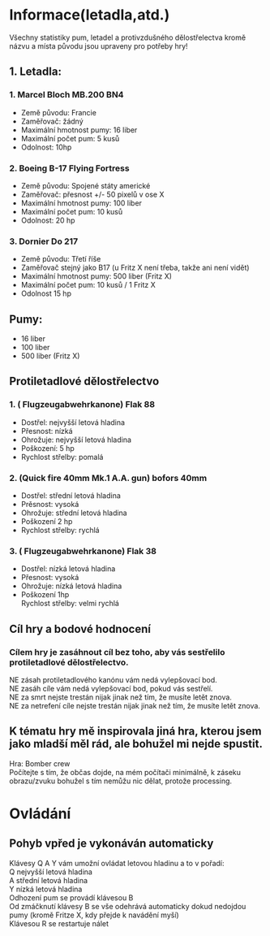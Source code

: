 # Informace(letadla,atd.) <br>
Všechny statistiky pum, letadel a protivzdušného dělostřelectva kromě názvu a místa původu jsou upraveny pro potřeby hry! <br>

## 1. Letadla: <br>
### 1. Marcel Bloch MB.200 BN4 <br>
* Země původu: Francie <br>
* Zaměřovač: žádný <br>
* Maximální hmotnost pumy: 16 liber <br>
* Maximální počet pum: 5 kusů <br>
* Odolnost: 10hp <br>
### 2. Boeing B-17 Flying Fortress <br>
* Země původu: Spojené státy americké <br>
* Zaměřovač:  přesnost +/- 50 pixelů v ose X <br>
* Maximální hmotnost pumy: 100 liber <br>
* Maximální počet pum: 10 kusů <br>
* Odolnost: 20 hp <br>
### 3. Dornier Do 217 <br>
* Země původu: Třetí říše <br>
* Zaměřovač stejný jako B17 (u Fritz X není třeba, takže ani není vidět) <br>
* Maximální hmotnost pumy: 500 liber (Fritz X) <br>
* Maximální počet pum: 10 kusů / 1 Fritz X <br>
* Odolnost 15 hp <br>
## Pumy: <br> 
* 16 liber <br>
* 100 liber <br>
* 500 liber (Fritz X) <br>
## Protiletadlové dělostřelectvo <br>
### 1. ( Flugzeugabwehrkanone) Flak 88 <br>
* Dostřel: nejvyšší letová hladina <br>
* Přesnost: nízká <br>
* Ohrožuje: nejvyšší letová hladina <br>
* Poškození: 5 hp <br>
* Rychlost střelby: pomalá <br>
### 2. (Quick fire 40mm Mk.1 A.A. gun) bofors 40mm <br>
* Dostřel: střední letová hladina <br>
* Prěsnost: vysoká <br>
* Ohrožuje: střední letová hladina <br>
* Poškození 2 hp <br>
* Rychlost střelby: rychlá <br>
### 3. ( Flugzeugabwehrkanone) Flak 38 <br>
* Dostřel: nízká letová hladina <br>
* Přesnost: vysoká <br>
* Ohrožuje: nízká letová hladina <br>
* Poškození 1hp <br>
Rychlost střelby: velmi rychlá	<br>
## Cíl hry a bodové hodnocení <br>
### Cílem hry je zasáhnout cíl bez toho, aby vás sestřelilo protiletadlové dělostřelectvo. <br>
NE zásah protiletadlového kanónu vám nedá vylepšovací bod. <br>
NE zasáh cíle vám nedá vylepšovací bod, pokud vás sestřelí. <br>
NE za smrt nejste trestán nijak jinak než tím, že musíte letět znova. <br>
NE za netrefení cíle nejste trestán nijak jinak než tím, že musíte letět znova.	<br>
## K tématu hry mě inspirovala jiná hra, kterou jsem jako mladší měl rád, ale bohužel mi nejde spustit. <br>
Hra: Bomber crew <br>
Počítejte s tím, že občas dojde, na mém počítači minimálně, k záseku obrazu/zvuku bohužel s tím nemůžu nic dělat, protože processing. <br>
# Ovládání <br>
## Pohyb vpřed je vykonáván automaticky <br>
Klávesy Q A Y vám umožní ovládat letovou hladinu a to v pořadí: <br>
Q nejvyšší letová hladina <br>
A střední letová hladina <br>
Y nízká letová hladina <br>
Odhození pum se provádí klávesou B <br>
Od zmáčknutí klávesy B se vše odehrává automaticky dokud nedojdou pumy (kromě Fritze X, kdy přejde k navádění myší) <br>
Klávesou R se restartuje nálet <br>
